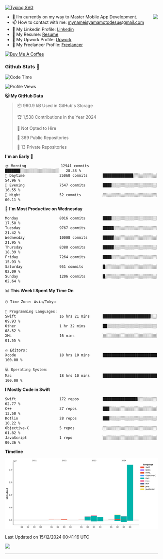 
[![Typing SVG](https://readme-typing-svg.demolab.com/?lines=Thank+You+For+Visiting!!;You+Are+Welcome✨;I+am+Kyo+Yamamoto;Mobile+Developer)](https://git.io/typing-svg)
<p>
<img align="right" src="https://media.giphy.com/media/26ufdb3cYKwbRtYVW/giphy.gif" style="max-width:100%;" height="150px">

- 🌱 I’m currently on my way to Master Mobile App Development.
- 📫 How to contact with me: mynameisyamamotodesu@gmail.com
- 🔗 My Linkedin Profile: [Linkedin](https://www.linkedin.com/in/kyo-yamamoto-a2ab50239)
- 🔗 My Resume: [Resume](https://www.kickresume.com/cv/rNok4e/)
- 🔗 My Upwork Profile: [Upwork](https://www.upwork.com/freelancers/~01aa9115102bb4af25)
- 🔗 My Freelancer Profile: [Freelancer](https://www.freelancer.com/u/yamamotodesu)

<a href="https://www.buymeacoffee.com/kyoyamamoto" target="_blank"><img src="https://cdn.buymeacoffee.com/buttons/default-orange.png" alt="Buy Me A Coffee" height="41" width="174"></a>

### Github Stats 🥇 
<!--START_SECTION:waka-->
![Code Time](http://img.shields.io/badge/Code%20Time-930%20hrs%2039%20mins-blue)

![Profile Views](http://img.shields.io/badge/Profile%20Views-0-blue)

**🐱 My GitHub Data** 

> 📦 960.9 kB Used in GitHub's Storage 
 > 
> 🏆 1,538 Contributions in the Year 2024
 > 
> 🚫 Not Opted to Hire
 > 
> 📜 369 Public Repositories 
 > 
> 🔑 13 Private Repositories 
 > 
**I'm an Early 🐤** 

```text
🌞 Morning                12941 commits       ███████░░░░░░░░░░░░░░░░░░   28.38 % 
🌆 Daytime                25060 commits       ██████████████░░░░░░░░░░░   54.96 % 
🌃 Evening                7547 commits        ████░░░░░░░░░░░░░░░░░░░░░   16.55 % 
🌙 Night                  52 commits          ░░░░░░░░░░░░░░░░░░░░░░░░░   00.11 % 
```
📅 **I'm Most Productive on Wednesday** 

```text
Monday                   8016 commits        ████░░░░░░░░░░░░░░░░░░░░░   17.58 % 
Tuesday                  9767 commits        █████░░░░░░░░░░░░░░░░░░░░   21.42 % 
Wednesday                10008 commits       █████░░░░░░░░░░░░░░░░░░░░   21.95 % 
Thursday                 8388 commits        █████░░░░░░░░░░░░░░░░░░░░   18.39 % 
Friday                   7264 commits        ████░░░░░░░░░░░░░░░░░░░░░   15.93 % 
Saturday                 951 commits         █░░░░░░░░░░░░░░░░░░░░░░░░   02.09 % 
Sunday                   1206 commits        █░░░░░░░░░░░░░░░░░░░░░░░░   02.64 % 
```


📊 **This Week I Spent My Time On** 

```text
🕑︎ Time Zone: Asia/Tokyo

💬 Programming Languages: 
Swift                    16 hrs 21 mins      ██████████████████████░░░   89.93 % 
Other                    1 hr 32 mins        ██░░░░░░░░░░░░░░░░░░░░░░░   08.52 % 
XML                      16 mins             ░░░░░░░░░░░░░░░░░░░░░░░░░   01.55 % 

🔥 Editors: 
Xcode                    18 hrs 10 mins      █████████████████████████   100.00 % 

💻 Operating System: 
Mac                      18 hrs 10 mins      █████████████████████████   100.00 % 
```

**I Mostly Code in Swift** 

```text
Swift                    172 repos           ████████████████░░░░░░░░░   62.77 % 
C++                      37 repos            ███░░░░░░░░░░░░░░░░░░░░░░   13.50 % 
Kotlin                   28 repos            ███░░░░░░░░░░░░░░░░░░░░░░   10.22 % 
Objective-C              5 repos             ░░░░░░░░░░░░░░░░░░░░░░░░░   01.82 % 
JavaScript               1 repo              ░░░░░░░░░░░░░░░░░░░░░░░░░   00.36 % 
```



**Timeline**

![Lines of Code chart](https://raw.githubusercontent.com/YamamotoDesu/YamamotoDesu/main/assets/bar_graph.png)


 Last Updated on 15/12/2024 00:41:16 UTC
<!--END_SECTION:waka-->

![](https://github-profile-summary-cards.vercel.app/api/cards/profile-details?username=YamamotoDesu&theme=vue)

----
